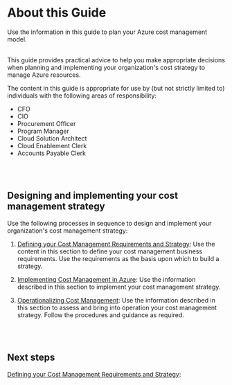 # About this Guide
Use the information in this guide to plan your Azure cost management model. 
<br />
<br />

This guide provides practical advice to help you make appropriate decisions when planning and implementing your organization's cost strategy to manage Azure resources.

The content in this guide is appropriate for use by (but not strictly limited to) individuals with the following areas of responsibility:  
- CFO
- CIO
- Procurement Officer
- Program Manager
- Cloud Solution Architect
- Cloud Enablement Clerk 
- Accounts Payable Clerk
<br />
<br />

## Designing and implementing your cost management strategy
Use the following processes in sequence to design and implement your organization's cost management strategy:

1. [Defining your Cost Management Requirements and Strategy](1.0-Defining-your-Cost-Management-Requirements-and-Strategy.md):  Use the content in this section to define your cost management business requirements. Use the requirements as the basis upon which to build a strategy. 

2. [Implementing Cost Management in Azure](2.0-Implementing-cost-management-in-Azure.md):  Use the information described in this section to implement your cost management strategy. 

3. [Operationalizing Cost Management](3.0-Operationalizing-Cost-Management.md):  Use the information described in this section to assess and bring into operation your cost management strategy. Follow the procedures and guidance as required. 
<br />
<br />

## Next steps
[Defining your Cost Management Requirements and Strategy](1.0-Defining-your-Cost-Management-Requirements-and-Strategy.md):  
